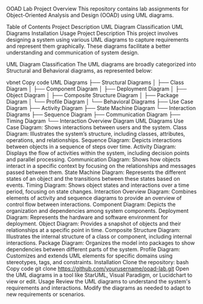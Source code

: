 OOAD Lab Project
Overview
This repository contains lab assignments for Object-Oriented Analysis and Design (OOAD) using UML diagrams.

Table of Contents
Project Description
UML Diagram Classification
UML Diagrams
Installation
Usage
Project Description
This project involves designing a system using various UML diagrams to capture requirements and represent them graphically. These diagrams facilitate a better understanding and communication of system design.

UML Diagram Classification
The UML diagrams are broadly categorized into Structural and Behavioral diagrams, as represented below:

vbnet
Copy code
UML Diagrams
├── Structural Diagrams
│   ├── Class Diagram
│   ├── Component Diagram
│   ├── Deployment Diagram
│   ├── Object Diagram
│   ├── Composite Structure Diagram
│   ├── Package Diagram
│   └── Profile Diagram
│
└── Behavioral Diagrams
    ├── Use Case Diagram
    ├── Activity Diagram
    ├── State Machine Diagram
    └── Interaction Diagrams
        ├── Sequence Diagram
        ├── Communication Diagram
        ├── Timing Diagram
        └── Interaction Overview Diagram
UML Diagrams
Use Case Diagram: Shows interactions between users and the system.
Class Diagram: Illustrates the system’s structure, including classes, attributes, operations, and relationships.
Sequence Diagram: Depicts interactions between objects in a sequence of steps over time.
Activity Diagram: Displays the flow of activities within the system, including decision points and parallel processing.
Communication Diagram: Shows how objects interact in a specific context by focusing on the relationships and messages passed between them.
State Machine Diagram: Represents the different states of an object and the transitions between these states based on events.
Timing Diagram: Shows object states and interactions over a time period, focusing on state changes.
Interaction Overview Diagram: Combines elements of activity and sequence diagrams to provide an overview of control flow between interactions.
Component Diagram: Depicts the organization and dependencies among system components.
Deployment Diagram: Represents the hardware and software environment for deployment.
Object Diagram: Provides a snapshot of objects and their relationships at a specific point in time.
Composite Structure Diagram: Illustrates the internal structure of a class or component, including internal interactions.
Package Diagram: Organizes the model into packages to show dependencies between different parts of the system.
Profile Diagram: Customizes and extends UML elements for specific domains using stereotypes, tags, and constraints.
Installation
Clone the repository:
bash
Copy code
git clone https://github.com/yourusername/ooad-lab.git
Open the UML diagrams in a tool like StarUML, Visual Paradigm, or Lucidchart to view or edit.
Usage
Review the UML diagrams to understand the system's requirements and interactions.
Modify the diagrams as needed to adapt to new requirements or scenarios.
